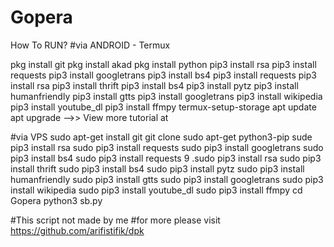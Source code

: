 # Gopera
How To RUN?
#via ANDROID - Termux

pkg install git
pkg install akad
pkg install python
pip3 install rsa
pip3 install requests
pip3 install googletrans
pip3 install bs4
pip3 install requests 
pip3 install rsa
pip3 install thrift
pip3 install bs4
pip3 install pytz
pip3 install humanfriendly
pip3 install gtts
pip3 install googletrans
pip3 install wikipedia
pip3 install youtube_dl
pip3 install ffmpy
termux-setup-storage
apt update
apt upgrade
-->> View more tutorial at 

#via VPS
sudo apt-get install git
git clone 
sudo apt-get python3-pip
sude pip3 install rsa
sudo pip3 install requests
sudo pip3 install googletrans
sudo pip3 install bs4
sudo pip3 install requests 9 .sudo pip3 install rsa
sudo pip3 install thrift
sudo pip3 install bs4
sudo pip3 install pytz
sudo pip3 install humanfriendly
sudo pip3 install gtts
sudo pip3 install googletrans
sudo pip3 install wikipedia
sudo pip3 install youtube_dl
sudo pip3 install ffmpy
cd Gopera
python3 sb.py

#This script not made by me
#for more please visit https://github.com/arifistifik/dpk
